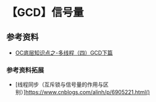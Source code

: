 #  【GCD】信号量

## 参考资料
- [OC底层知识点之-多线程（四）GCD下篇](https://juejin.cn/post/6895242400605601805#heading-5)

### 参考资料拓展
- [线程同步（互斥锁与信号量的作用与区别）]https://www.cnblogs.com/alinh/p/6905221.html()

## 
